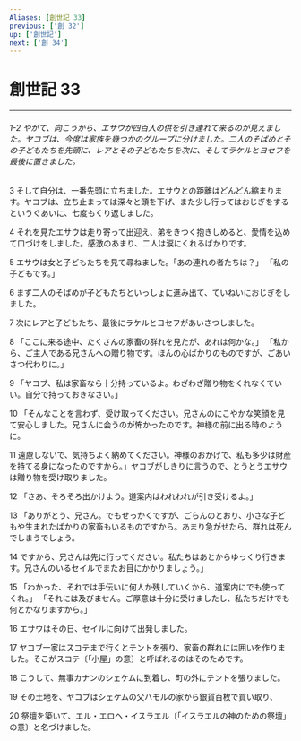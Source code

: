 ```yaml
---
Aliases: [創世記 33]
previous: ['創 32']
up: ['創世記']
next: ['創 34']
---
```

# 創世記 33

***
###### 1-2 やがて、向こうから、エサウが四百人の供を引き連れて来るのが見えました。ヤコブは、今度は家族を幾つかのグループに分けました。二人のそばめとその子どもたちを先頭に、レアとその子どもたちを次に、そしてラケルとヨセフを最後に置きました。 



3 
そして自分は、一番先頭に立ちました。エサウとの距離はどんどん縮まります。ヤコブは、立ち止まっては深々と頭を下げ、また少し行ってはおじぎをするというぐあいに、七度もくり返しました。 



4 
それを見たエサウは走り寄って出迎え、弟をきつく抱きしめると、愛情を込めて口づけをしました。感激のあまり、二人は涙にくれるばかりです。 



5 
エサウは女と子どもたちを見て尋ねました。「あの連れの者たちは？」 「私の子どもです。」 



6 
まず二人のそばめが子どもたちといっしょに進み出て、ていねいにおじぎをしました。 



7 
次にレアと子どもたち、最後にラケルとヨセフがあいさつしました。 



8 
「ここに来る途中、たくさんの家畜の群れを見たが、あれは何かな。」 「私から、ご主人である兄さんへの贈り物です。ほんの心ばかりのものですが、ごあいさつ代わりに。」 



9 
「ヤコブ、私は家畜なら十分持っているよ。わざわざ贈り物をくれなくていい。自分で持っておきなさい。」 



10 
「そんなことを言わず、受け取ってください。兄さんのにこやかな笑顔を見て安心しました。兄さんに会うのが怖かったのです。神様の前に出る時のように。 



11 
遠慮しないで、気持ちよく納めてください。神様のおかげで、私も多少は財産を持てる身になったのですから。」ヤコブがしきりに言うので、とうとうエサウは贈り物を受け取りました。 



12 
「さあ、そろそろ出かけよう。道案内はわれわれが引き受けるよ。」 



13 
「ありがとう、兄さん。でもせっかくですが、ごらんのとおり、小さな子どもや生まれたばかりの家畜もいるものですから。あまり急がせたら、群れは死んでしまうでしょう。 



14 
ですから、兄さんは先に行ってください。私たちはあとからゆっくり行きます。兄さんのいるセイルでまたお目にかかりましょう。」 



15 
「わかった、それでは手伝いに何人か残していくから、道案内にでも使ってくれ。」 「それには及びません。ご厚意は十分に受けましたし、私たちだけでも何とかなりますから。」 



16 
エサウはその日、セイルに向けて出発しました。 



17 
ヤコブ一家はスコテまで行くとテントを張り、家畜の群れには囲いを作りました。そこがスコテ〔「小屋」の意〕と呼ばれるのはそのためです。 



18 
こうして、無事カナンのシェケムに到着し、町の外にテントを張りました。 



19 
その土地を、ヤコブはシェケムの父ハモルの家から銀貨百枚で買い取り、 



20 
祭壇を築いて、エル・エロヘ・イスラエル〔「イスラエルの神のための祭壇」の意〕と名づけました。
